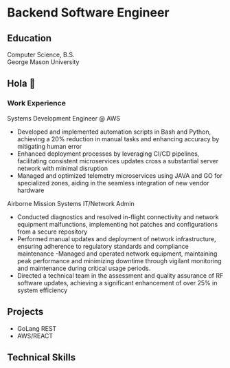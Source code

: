 # Backend Software Engineer

## Education

Computer Science, B.S. \
George Mason University

## Hola 👋

### Work Experience

Systems Development Engineer @ AWS

- Developed and implemented automation scripts in Bash and Python, achieving a 20% reduction in manual tasks
and enhancing accuracy by mitigating human error
- Enhanced deployment processes by leveraging CI/CD pipelines, facilitating consistent microservices updates
cross a substantial server network with minimal disruption
- Managed and optimized telemetry microservices using JAVA and GO for specialized zones, aiding in the seamless 
integration of new vendor hardware

Airborne Mission Systems  IT/Network Admin

- Conducted diagnostics and resolved in-flight connectivity and network equipment malfunctions, implementing hot patches and configurations from a secure repository
- Performed manual updates and deployment of network infrastructure, ensuring adherence to regulatory standards and compliance maintenance
-Managed and operated network equipment, maintaining peak performance and minimizing downtime through vigilant monitoring and maintenance during critical usage periods.
- Directed a technical team in the assessment and quality assurance of RF software updates, achieving a significant enhancement of over 25% in system efficiency

## Projects

- GoLang REST
- AWS/REACT

## Technical Skills

<!--
**Chris-Gonz/Chris-Gonz** is a ✨ _special_ ✨ repository because its `README.md` (this file) appears on your GitHub profile.

Here are some ideas to get you started:

- 🔭 I’m currently working on ...
- 🌱 I’m currently learning ...
- 👯 I’m looking to collaborate on ...
- 🤔 I’m looking for help with ...
- 💬 Ask me about ...
- 📫 How to reach me: ...
- 😄 Pronouns: ...
- ⚡ Fun fact: ...
-->
